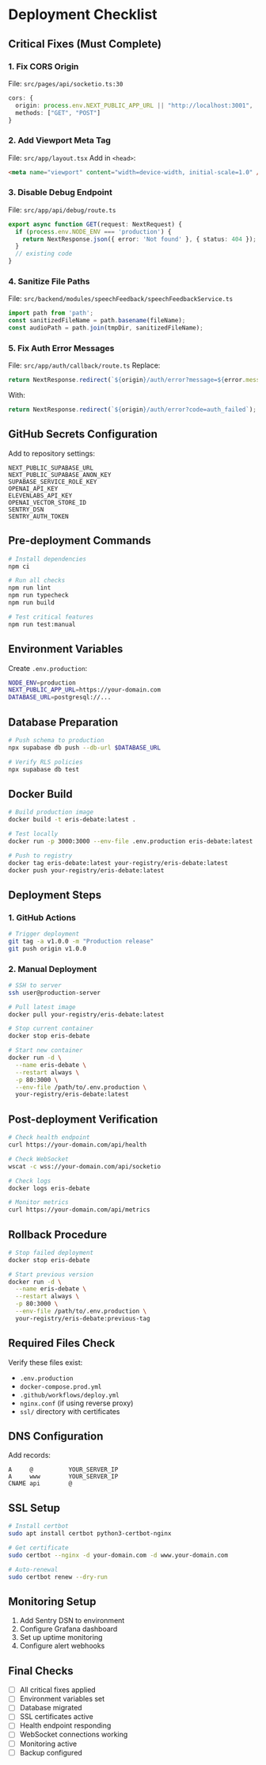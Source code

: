# Deployment Checklist

## Critical Fixes (Must Complete)

### 1. Fix CORS Origin
File: `src/pages/api/socketio.ts:30`
```typescript
cors: {
  origin: process.env.NEXT_PUBLIC_APP_URL || "http://localhost:3001",
  methods: ["GET", "POST"]
}
```

### 2. Add Viewport Meta Tag
File: `src/app/layout.tsx`
Add in `<head>`:
```html
<meta name="viewport" content="width=device-width, initial-scale=1.0" />
```

### 3. Disable Debug Endpoint
File: `src/app/api/debug/route.ts`
```typescript
export async function GET(request: NextRequest) {
  if (process.env.NODE_ENV === 'production') {
    return NextResponse.json({ error: 'Not found' }, { status: 404 });
  }
  // existing code
}
```

### 4. Sanitize File Paths
File: `src/backend/modules/speechFeedback/speechFeedbackService.ts`
```typescript
import path from 'path';
const sanitizedFileName = path.basename(fileName);
const audioPath = path.join(tmpDir, sanitizedFileName);
```

### 5. Fix Auth Error Messages
File: `src/app/auth/callback/route.ts`
Replace:
```typescript
return NextResponse.redirect(`${origin}/auth/error?message=${error.message}`);
```
With:
```typescript
return NextResponse.redirect(`${origin}/auth/error?code=auth_failed`);
```

## GitHub Secrets Configuration

Add to repository settings:
```
NEXT_PUBLIC_SUPABASE_URL
NEXT_PUBLIC_SUPABASE_ANON_KEY
SUPABASE_SERVICE_ROLE_KEY
OPENAI_API_KEY
ELEVENLABS_API_KEY
OPENAI_VECTOR_STORE_ID
SENTRY_DSN
SENTRY_AUTH_TOKEN
```

## Pre-deployment Commands

```bash
# Install dependencies
npm ci

# Run all checks
npm run lint
npm run typecheck
npm run build

# Test critical features
npm run test:manual
```

## Environment Variables

Create `.env.production`:
```bash
NODE_ENV=production
NEXT_PUBLIC_APP_URL=https://your-domain.com
DATABASE_URL=postgresql://...
```

## Database Preparation

```bash
# Push schema to production
npx supabase db push --db-url $DATABASE_URL

# Verify RLS policies
npx supabase db test
```

## Docker Build

```bash
# Build production image
docker build -t eris-debate:latest .

# Test locally
docker run -p 3000:3000 --env-file .env.production eris-debate:latest

# Push to registry
docker tag eris-debate:latest your-registry/eris-debate:latest
docker push your-registry/eris-debate:latest
```

## Deployment Steps

### 1. GitHub Actions
```bash
# Trigger deployment
git tag -a v1.0.0 -m "Production release"
git push origin v1.0.0
```

### 2. Manual Deployment
```bash
# SSH to server
ssh user@production-server

# Pull latest image
docker pull your-registry/eris-debate:latest

# Stop current container
docker stop eris-debate

# Start new container
docker run -d \
  --name eris-debate \
  --restart always \
  -p 80:3000 \
  --env-file /path/to/.env.production \
  your-registry/eris-debate:latest
```

## Post-deployment Verification

```bash
# Check health endpoint
curl https://your-domain.com/api/health

# Check WebSocket
wscat -c wss://your-domain.com/api/socketio

# Check logs
docker logs eris-debate

# Monitor metrics
curl https://your-domain.com/api/metrics
```

## Rollback Procedure

```bash
# Stop failed deployment
docker stop eris-debate

# Start previous version
docker run -d \
  --name eris-debate \
  --restart always \
  -p 80:3000 \
  --env-file /path/to/.env.production \
  your-registry/eris-debate:previous-tag
```

## Required Files Check

Verify these files exist:
- `.env.production`
- `docker-compose.prod.yml`
- `.github/workflows/deploy.yml`
- `nginx.conf` (if using reverse proxy)
- `ssl/` directory with certificates

## DNS Configuration

Add records:
```
A     @          YOUR_SERVER_IP
A     www        YOUR_SERVER_IP
CNAME api        @
```

## SSL Setup

```bash
# Install certbot
sudo apt install certbot python3-certbot-nginx

# Get certificate
sudo certbot --nginx -d your-domain.com -d www.your-domain.com

# Auto-renewal
sudo certbot renew --dry-run
```

## Monitoring Setup

1. Add Sentry DSN to environment
2. Configure Grafana dashboard
3. Set up uptime monitoring
4. Configure alert webhooks

## Final Checks

- [ ] All critical fixes applied
- [ ] Environment variables set
- [ ] Database migrated
- [ ] SSL certificates active
- [ ] Health endpoint responding
- [ ] WebSocket connections working
- [ ] Monitoring active
- [ ] Backup configured